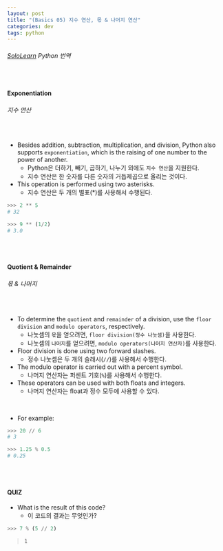 ```yaml
---
layout: post
title: "(Basics 05) 지수 연산, 몫 & 나머지 연산"
categories: dev
tags: python
---
```


###### [SoloLearn](https://www.sololearn.com) Python 번역

<br>

#### Exponentiation

###### 지수 연산

<br>

- Besides addition, subtraction, multiplication, and division, Python also supports `exponentiation`, which is the raising of one number to the power of another.
  - Python은 더하기, 빼기, 곱하기, 나누기 외에도 `지수 연산`을 지원한다.
  - 지수 연산은 한 숫자를 다른 숫자의 거듭제곱으로 올리는 것이다.
- This operation is performed using two asterisks.
  - 지수 연산은 두 개의 별표(\*)를 사용해서 수행된다.

```python
>>> 2 ** 5
# 32

>>> 9 ** (1/2)
# 3.0
```

<br>

<br>

#### Quotient \& Remainder

###### 몫 \& 나머지

<br>

- To determine the `quotient` and `remainder` of a division, use the `floor division` and `modulo operators`, respectively.
  - 나눗셈의 `몫`을 얻으려면, `floor division(정수 나눗셈)`을 사용한다.
  - 나눗셈의 `나머지`를 얻으려면, `modulo operators(나머지 연산자)`를 사용한다.
- Floor division is done using two forward slashes.
  - 정수 나눗셈은 두 개의 슬래시(`//`)를 사용해서 수행한다.
- The modulo operator is carried out with a percent symbol.
  - 나머지 연산자는 퍼센트 기호(`%`)를 사용해서 수행한다.
- These operators can be used with both floats and integers.
  - 나머지 연산자는 float과 정수 모두에 사용할 수 있다.

<br>

- For example:

```python
>>> 20 // 6
# 3

>>> 1.25 % 0.5
# 0.25
```

<br>

<br>

#### QUIZ

- What is the result of this code?
  - 이 코드의 결과는 무엇인가?

```python
>>> 7 % (5 // 2)
```

> `1`

<br>

<br>